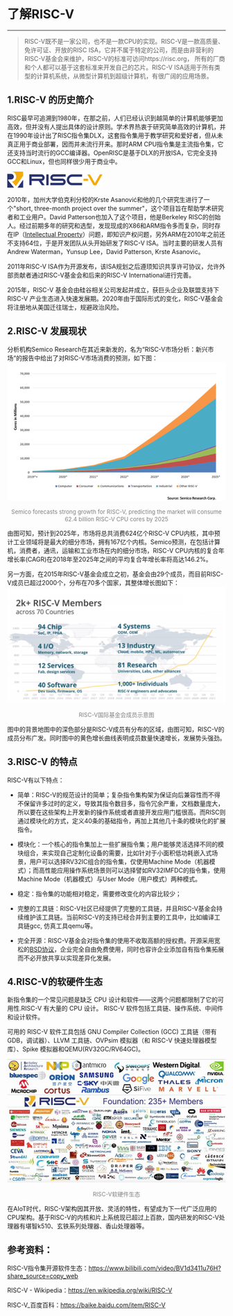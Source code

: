 # 了解RISC-V

---

> RISC-V既不是一家公司，也不是一款CPU的实现。RISC-V是一款高质量、免许可证、开放的RISC ISA，它并不属于特定的公司，而是由非营利的RISC-V基金会来维护，RISC-V的标准可访问https://risc.org， 所有的厂商和个人都可以基于这套标准来开发自己的芯片。RISC-V ISA适用于所有类型的计算机系统，从微型计算机到超级计算机，有很广阔的应用场景。

## 1.RISC-V 的历史简介

RISC最早可追溯到1980年，在那之前，人们已经认识到越简单的计算机能够更加高效，但并没有人提出具体的设计原则。学术界热衷于研究简单高效的计算机，并在1990年设计出了RISC指令集DLX，这套指令集用于教学研究和爱好者，但从未真正用于商业部署，因而并未流行开来。那时ARM CPU指令集是主流指令集，它还支持当时流行的GCC编译器。OpenRISC是基于DLX的开放ISA，它完全支持GCC和Linux，但也同样很少用于商业中。

![img](images/Figure_1.png)

2010年，加州大学伯克利分校的Krste Asanović和他的几个研究生进行了一个"short, three-month project over the summer"，这个项目旨在帮助学术研究者和工业用户。David Patterson也加入了这个项目，他是Berkeley RISC的创始人。经过前期多年的研究和选型，发现现成的X86和ARM指令多而复杂，同时存在IP（[Intellectual Property](https://en.wikipedia.org/wiki/Intellectual_property)）问题，即知识产权问题，另外ARM在2010年之前还不支持64位，于是开发团队从头开始研发了RISC-V ISA。当时主要的研发人员有Andrew Waterman，Yunsup Lee，David Patterson, Krste Asanovic。

2011年RISC-V ISA作为开源发布，该ISA规划之后遵顼知识共享许可协议，允许外部贡献者通过RISC-V基金会和后来的RISC-V International进行完善。

2015年，RISC-V 基金会由硅谷相关公司发起并成立，获巨头企业及联盟支持下RISC-V 产业生态进入快速发展期。2020年由于国际形式的变化，RISC-V基金会将注册地从美国迁往瑞士，规避政治风险。

## 2.RISC-V 发展现状

分析机构Semico Research在其近来新发的，名为“RISC-V市场分析：新兴市场“的报告中给出了对RISC-V市场消费的预测，如下图：![img](images/Figure_2.png)

<div align='center'><font size='2px' color='grey'>Semico forecasts strong growth for RISC-V, predicting the market will consume 62.4 billion RISC-V CPU cores by 2025</font></div>

由图可知，预计到2025年，市场将总共消费624亿个RISC-V CPU内核，其中预计工业领域将是最大的细分市场，拥有167亿个内核。Semico预测，在包括计算机，消费者，通讯，运输和工业市场在内的细分市场，RISC-V CPU内核的复合年增长率(CAGR)在2018年至2025年之间的平均复合年增长率将高达146.2%。

另一方面，在2015年RISC-V基金会成立之初，基金会由29个成员，而目前RISC-V成员已超过2000个，分布在70多个国家，其整体增长图如下：![img](images/Figure_3.png)

<div align='center'><font size='2px' color='grey'>RISC-V国际基金会成员示意图</font></div>

图中的背景地图中的深色部分是RISC-V成员有分布的区域，由图可知，RISC-V的成员分布广发。同时图中的黄色增长曲线表明成员数量快速增长，发展势头强劲。

## 3.RISC-V 的特点

RISC-V有以下特点：

+ 简单：RISC-V的规范设计的简单；复杂指令集构架为保证向后兼容性而不得不保留许多过时的定义，导致其指令数目多，指令冗余严重，文档数量庞大，所以要在这些架构上开发新的操作系统或者直接开发应用门槛很高。而RISC则通过模块化的方式，定义40条的基础指令，再加上其他几十条的模块化的扩展指令。
+ 模块化：一个核心的指令集加上一些扩展指令集；用户能够灵活选择不同的模块组合，来实现自己定制化设备的需要，比如针对于小面积低功耗嵌入式场景，用户可以选择RV32IC组合的指令集，仅使用Machine Mode（机器模式）；而高性能应用操作系统场景则可以选择譬如RV32IMFDC的指令集，使用Machine Mode（机器模式）与User Mode（用户模式）两种模式。
+ 稳定：指令集的功能相对稳定，需要修改变化的内容比较少；

+ 完整的工具链：RISC-V社区已经提供了完整的工具链，并且RISC-V基金会持续维护该工具链。当前RISC-V的支持已经合并到主要的工具中，比如编译工具链gcc, 仿真工具qemu等。

+ 完全开源：RISC-V基金会对指令集的使用不收取高额的授权费。开源采用宽松的[BSD协议](https://baike.baidu.com/item/BSD协议/8013651)，企业完全自由免费使用，同时也容许企业添加自有指令集拓展而不必开放共享以实现差异化发展。

## 4.RISC-V的软硬件生态

新指令集的一个常见问题是缺乏 CPU 设计和软件——这两个问题都限制了它的可用性.RISC-V 有大量的 CPU 设计。 RISC-V 软件包括工具链、操作系统、中间件和设计软件。

可用的 RISC-V 软件工具包括 GNU Compiler Collection (GCC) 工具链（带有 GDB，调试器）、LLVM 工具链、OVPsim 模拟器（和 RISC-V 快速处理器模型库）、Spike 模拟器和QEMU(RV32GC/RV64GC)。 

![img](images/Figure_4.jpeg)

<div align='center'><font size='2px' color='grey'>RISC-V软硬件生态</font></div>

在AIoT时代，RISC-V架构因其开放、灵活的特性，有望成为下一代广泛应用的CPU架构。基于RISC-V的内核和片上系统现已超过上百款，国内研发的RISC-V处理器有堪智k510、玄铁系列处理器、香山处理器等。

## 参考资料：

RISC-V指令集开源软件生态：https://www.bilibili.com/video/BV1d3411u76H?share_source=copy_web

RISC-V - Wikipedia：https://en.wikipedia.org/wiki/RISC-V

RISC-V_百度百科：https://baike.baidu.com/item/RISC-V

